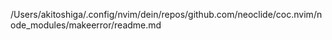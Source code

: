 /Users/akitoshiga/.config/nvim/dein/repos/github.com/neoclide/coc.nvim/node_modules/makeerror/readme.md